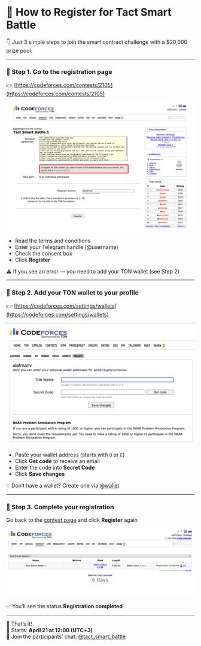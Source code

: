 # 🧠 How to Register for Tact Smart Battle

👇 Just 3 simple steps to join the smart contract challenge with a $20,000 prize pool:

---

### 🔹 Step 1. Go to the registration page
👉 [https://codeforces.com/contests/2105](https://codeforces.com/contests/2105)

 <img src=images/registration1.png width="600"/>

- Read the terms and conditions
- Enter your Telegram handle (@username)
- Check the consent box
- Click **Register**

⚠️ If you see an error — you need to add your TON wallet (see Step 2)

---

### 🔹 Step 2. Add your TON wallet to your profile
👉 [https://codeforces.com/settings/wallets](https://codeforces.com/settings/wallets)

 <img src=images/registration2.png width="600"/>

- Paste your wallet address (starts with `U` or `E`)
- Click **Get code** to receive an email
- Enter the code into **Secret Code**
- Click **Save changes**

💡 Don’t have a wallet? Create one via [@wallet](https://t.me/wallet)

---

### 🔹 Step 3. Complete your registration
Go back to the [contest page](https://codeforces.com/contests/2105) and click **Register** again

<img src=images/registration3.png width="600"/>

✅ You’ll see the status **Registration completed**

---

🎉 That’s it!  
📅 Starts: **April 21 at 12:00 (UTC+3)**  
📢 Join the participants’ chat: [@tact_smart_battle](https://t.me/tact_smart_battle)
